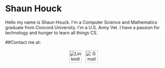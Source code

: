 # Shaun Houck
Hello my name is Shaun Houck. I'm a Computer Science and Mathematics graduate from Concord University. I'm a U.S. Army Vet. I have a passion for technology and hunger to learn all things CS.

##Contact me at:
<p align="center"> 
 <a href="https://www.linkedin.com/in/houcksm/" target="_blank" rel="noopener noreferrer"> <img src="https://image.flaticon.com/icons/png/512/174/174857.png" alt="LinkedIn" height="40" style="vertical-align:top; margin:4px"></a>
 <a href="mailto:houcks08@gmail.com"> <img src="https://upload.wikimedia.org/wikipedia/commons/thumb/a/ab/Gmail_Icon.svg/1280px-Gmail_Icon.svg.png" alt="Gmail" height="40" style="vertical-align:top; margin:4px"></a>
</p>
